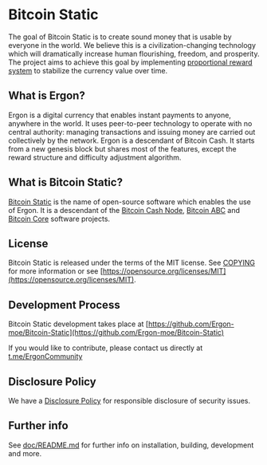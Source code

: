 Bitcoin Static
=================

The goal of Bitcoin Static is to create sound money that is usable by everyone
in the world. We believe this is a civilization-changing technology which will
dramatically increase human flourishing, freedom, and prosperity. The project
aims to achieve this goal by implementing [proportional reward system](https://ergon.moe/prop-reward.pdf) to stabilize
the currency value over time.

What is Ergon?
---------------------

Ergon is a digital currency that enables instant payments to anyone,
anywhere in the world. It uses peer-to-peer technology to operate with no
central authority: managing transactions and issuing money are carried out
collectively by the network. Ergon is a descendant of Bitcoin Cash. It starts
from a new genesis block but shares most of the features, except the reward
structure and difficulty adjustment algorithm.

What is Bitcoin Static?
--------------------

[Bitcoin Static](https://ergon.moe) is the name of open-source
software which enables the use of Ergon. It is a descendant of the
[Bitcoin Cash Node](https://bitcoincashnode.org), [Bitcoin ABC](https://www.bitcoinabc.org)
and [Bitcoin Core](https://bitcoincore.org) software projects.

License
-------

Bitcoin Static is released under the terms of the MIT license. See
[COPYING](COPYING) for more information or see
[https://opensource.org/licenses/MIT](https://opensource.org/licenses/MIT).

Development Process
-------------------

Bitcoin Static development takes place at [https://github.com/Ergon-moe/Bitcoin-Static](https://github.com/Ergon-moe/Bitcoin-Static)

If you would like to contribute, please contact us directly at
 [t.me/ErgonCommunity](https://t.me/ErgonCommunity)

Disclosure Policy
-----------------

We have a [Disclosure Policy](DISCLOSURE_POLICY.md) for responsible disclosure
of security issues.

Further info
------------

See [doc/README.md](doc/README.md) for further info on installation, building,
development and more.
